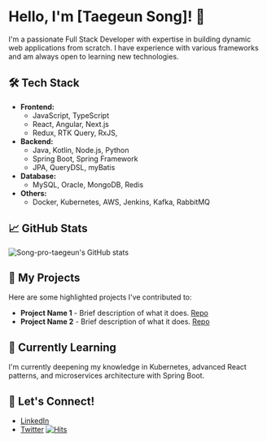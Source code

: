 # Hello, I'm [Taegeun Song]! 👋
I'm a passionate Full Stack Developer with expertise in building dynamic web applications from scratch. I have experience with various frameworks and am always open to learning new technologies.

## 🛠️ Tech Stack
- **Frontend:**
    - JavaScript, TypeScript 
    - React, Angular, Next.js
    - Redux, RTK Query, RxJS, 
- **Backend:**
    - Java, Kotlin, Node.js, Python
    - Spring Boot, Spring Framework
    - JPA, QueryDSL, myBatis
- **Database:**
    - MySQL, Oracle, MongoDB, Redis
- **Others:**
    - Docker, Kubernetes, AWS, Jenkins, Kafka, RabbitMQ

## 📈 GitHub Stats
![Song-pro-taegeun's GitHub stats](https://github-readme-stats.vercel.app/api?username=Song-pro-taegeun&show_icons=true&theme=tokyonight)  

## 🚀 My Projects
Here are some highlighted projects I've contributed to:
- **Project Name 1** - Brief description of what it does. [Repo](link)
- **Project Name 2** - Brief description of what it does. [Repo](link)

## 🌱 Currently Learning
I'm currently deepening my knowledge in Kubernetes, advanced React patterns, and microservices architecture with Spring Boot.

## 🤝 Let's Connect!
- [LinkedIn](https://www.linkedin.com/in/yourusername)
- [Twitter](https://twitter.com/yourusername)
[![Hits](https://hits.seeyoufarm.com/api/count/incr/badge.svg?url=https%3A%2F%2Fgithub.com%2FSong-pro-taegeun&count_bg=%2379C83D&title_bg=%23555555&icon=&icon_color=%23E7E7E7&title=hits&edge_flat=false)](https://hits.seeyoufarm.com)
